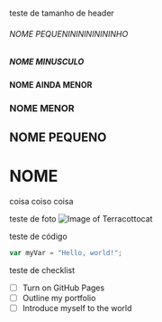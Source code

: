 teste de tamanho de header
###### NOME PEQUENININININININHO
##### NOME MINUSCULO
#### NOME AINDA MENOR
### NOME MENOR
## NOME PEQUENO
# NOME
coisa coiso coisa

teste de foto
![Image of Terracottocat](https://octodex.github.com/images/Terracottocat_Group.png)

teste de código
``` javascript
var myVar = "Hello, world!";
```

teste de checklist
- [ ] Turn on GitHub Pages
- [ ] Outline my portfolio
- [ ] Introduce myself to the world
